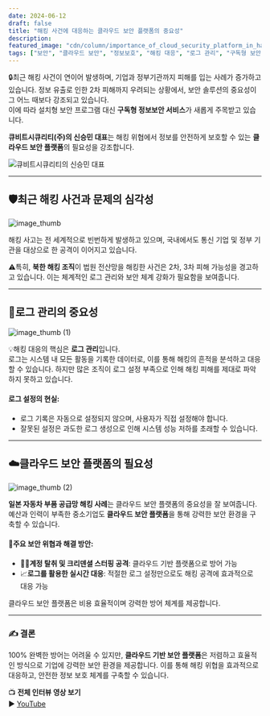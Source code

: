 ```yaml
---
date: 2024-06-12
draft: false
title: "해킹 사건에 대응하는 클라우드 보안 플랫폼의 중요성"
description: 
featured_image: "cdn/column/importance_of_cloud_security_platform_in_hacking_incidents-1.png"
tags: ["보안", "클라우드 보안", "정보보호", "해킹 대응", "로그 관리", "구독형 보안 서비스"]
---
```


🔒최근 해킹 사건이 연이어 발생하며, 기업과 정부기관까지 피해를 입는 사례가 증가하고 있습니다. 정보 유출로 인한 2차 피해까지 우려되는 상황에서, 보안 솔루션의 중요성이 그 어느 때보다 강조되고 있습니다.  
이에 따라 설치형 보안 프로그램 대신 **구독형 정보보안 서비스**가 새롭게 주목받고 있습니다.

**큐비트시큐리티(주)의 신승민 대표**는 해킹 위협에서 정보를 안전하게 보호할 수 있는 **클라우드 보안 플랫폼**의 필요성을 강조합니다.

![큐비트시큐리티의 신승민 대표](https://blog.plura.io/cdn/column/importance_of_cloud_security_platform_in_hacking_incidents-1.png)

<!--more-->
---

## 🛡️최근 해킹 사건과 문제의 심각성

![image_thumb](https://github.com/user-attachments/assets/e32a2d70-1d7a-4c57-b556-62d5b448c9c1)

해킹 사고는 전 세계적으로 빈번하게 발생하고 있으며, 국내에서도 통신 기업 및 정부 기관을 대상으로 한 공격이 이어지고 있습니다.  

⚠️특히, **북한 해킹 조직**이 법원 전산망을 해킹한 사건은 2차, 3차 피해 가능성을 경고하고 있습니다. 이는 체계적인 로그 관리와 보안 체계 강화가 필요함을 보여줍니다.

---

## 📜로그 관리의 중요성

![image_thumb (1)](https://github.com/user-attachments/assets/3382f57d-5dd2-4293-aabc-d747d44ddbd5)

💡해킹 대응의 핵심은 **로그 관리**입니다.  
로그는 시스템 내 모든 활동을 기록한 데이터로, 이를 통해 해킹의 흔적을 분석하고 대응할 수 있습니다. 하지만 많은 조직이 로그 설정 부족으로 인해 해킹 피해를 제대로 파악하지 못하고 있습니다.

#### 로그 설정의 현실:
- 로그 기록은 자동으로 설정되지 않으며, 사용자가 직접 설정해야 합니다.  
- 잘못된 설정은 과도한 로그 생성으로 인해 시스템 성능 저하를 초래할 수 있습니다.

---

## ☁️클라우드 보안 플랫폼의 필요성

![image_thumb (2)](https://github.com/user-attachments/assets/3cc8066b-118a-4f3e-85b4-3678e6e5fdcc)

**일본 자동차 부품 공급망 해킹 사례**는 클라우드 보안 플랫폼의 중요성을 잘 보여줍니다.  
예산과 인력이 부족한 중소기업도 **클라우드 보안 플랫폼**을 통해 강력한 보안 환경을 구축할 수 있습니다.

#### 🔐주요 보안 위협과 해결 방안:
- 🕵️‍♂️**계정 탈취 및 크리덴셜 스터핑 공격**: 클라우드 기반 플랫폼으로 방어 가능  
- 📈**로그를 활용한 실시간 대응**: 적절한 로그 설정만으로도 해킹 공격에 효과적으로 대응 가능  

클라우드 보안 플랫폼은 비용 효율적이며 강력한 방어 체계를 제공합니다.

---

### ✍️ 결론

100% 완벽한 방어는 어려울 수 있지만, **클라우드 기반 보안 플랫폼**은 저렴하고 효율적인 방식으로 기업에 강력한 보안 환경을 제공합니다. 이를 통해 해킹 위협을 효과적으로 대응하고, 안전한 정보 보호 체계를 구축할 수 있습니다.

📺 **전체 인터뷰 영상 보기**  
▶️ [YouTube](https://docs.plura.io/ja/video/company/broadcast/2024-sbs)
